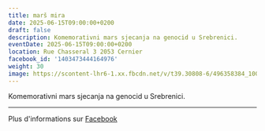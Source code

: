 ```yaml
---
title: marš mira
date: 2025-06-15T09:00:00+0200
draft: false
description: Komemorativni mars sjecanja na genocid u Srebrenici.
eventDate: 2025-06-15T09:00:00+0200
location: Rue Chasseral 3 2053 Cernier
facebook_id: '1403473444164976'
weight: 30
image: https://scontent-lhr6-1.xx.fbcdn.net/v/t39.30808-6/496358384_1007574214836511_4806363768185633011_n.jpg?_nc_cat=102&ccb=1-7&_nc_sid=9e60e4&_nc_ohc=RziorpJvfOMQ7kNvwG8GPg_&_nc_oc=Adm1LR6EZyKjV7FmpSBmQe_BDvxC-WAlfZngYZXLq-to5hBEOd849qn8LtgPpm-mGJw&_nc_zt=23&_nc_ht=scontent-lhr6-1.xx&edm=ABTKTjYEAAAA&_nc_gid=e7colnBn3MsoeEsaxFM6Bw&oh=00_AfYhFNTfAOuNQwUfUqMPsKNQiWdEQwmijT1cRi5YHLYe5A&oe=68E2572E
---
```


Komemorativni mars sjecanja na genocid u Srebrenici.

---

Plus d'informations sur [Facebook](https://facebook.com/events/1403473444164976)